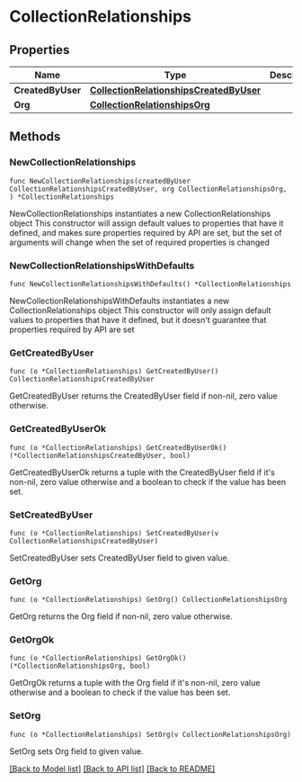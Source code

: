 # CollectionRelationships

## Properties

Name | Type | Description | Notes
------------ | ------------- | ------------- | -------------
**CreatedByUser** | [**CollectionRelationshipsCreatedByUser**](CollectionRelationshipsCreatedByUser.md) |  | 
**Org** | [**CollectionRelationshipsOrg**](CollectionRelationshipsOrg.md) |  | 

## Methods

### NewCollectionRelationships

`func NewCollectionRelationships(createdByUser CollectionRelationshipsCreatedByUser, org CollectionRelationshipsOrg, ) *CollectionRelationships`

NewCollectionRelationships instantiates a new CollectionRelationships object
This constructor will assign default values to properties that have it defined,
and makes sure properties required by API are set, but the set of arguments
will change when the set of required properties is changed

### NewCollectionRelationshipsWithDefaults

`func NewCollectionRelationshipsWithDefaults() *CollectionRelationships`

NewCollectionRelationshipsWithDefaults instantiates a new CollectionRelationships object
This constructor will only assign default values to properties that have it defined,
but it doesn't guarantee that properties required by API are set

### GetCreatedByUser

`func (o *CollectionRelationships) GetCreatedByUser() CollectionRelationshipsCreatedByUser`

GetCreatedByUser returns the CreatedByUser field if non-nil, zero value otherwise.

### GetCreatedByUserOk

`func (o *CollectionRelationships) GetCreatedByUserOk() (*CollectionRelationshipsCreatedByUser, bool)`

GetCreatedByUserOk returns a tuple with the CreatedByUser field if it's non-nil, zero value otherwise
and a boolean to check if the value has been set.

### SetCreatedByUser

`func (o *CollectionRelationships) SetCreatedByUser(v CollectionRelationshipsCreatedByUser)`

SetCreatedByUser sets CreatedByUser field to given value.


### GetOrg

`func (o *CollectionRelationships) GetOrg() CollectionRelationshipsOrg`

GetOrg returns the Org field if non-nil, zero value otherwise.

### GetOrgOk

`func (o *CollectionRelationships) GetOrgOk() (*CollectionRelationshipsOrg, bool)`

GetOrgOk returns a tuple with the Org field if it's non-nil, zero value otherwise
and a boolean to check if the value has been set.

### SetOrg

`func (o *CollectionRelationships) SetOrg(v CollectionRelationshipsOrg)`

SetOrg sets Org field to given value.



[[Back to Model list]](../README.md#documentation-for-models) [[Back to API list]](../README.md#documentation-for-api-endpoints) [[Back to README]](../README.md)


